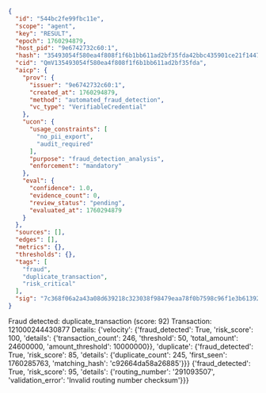 ```json
{
  "id": "544bc2fe99fbc11e",
  "scope": "agent",
  "key": "RESULT",
  "epoch": 1760294879,
  "host_pid": "9e6742732c60:1",
  "hash": "35493054f580ea4f808f1f6b1bb611ad2bf35fda42bbc435901ce21f14472afd",
  "cid": "QmV135493054f580ea4f808f1f6b1bb611ad2bf35fda",
  "aicp": {
    "prov": {
      "issuer": "9e6742732c60:1",
      "created_at": 1760294879,
      "method": "automated_fraud_detection",
      "vc_type": "VerifiableCredential"
    },
    "ucon": {
      "usage_constraints": [
        "no_pii_export",
        "audit_required"
      ],
      "purpose": "fraud_detection_analysis",
      "enforcement": "mandatory"
    },
    "eval": {
      "confidence": 1.0,
      "evidence_count": 0,
      "review_status": "pending",
      "evaluated_at": 1760294879
    }
  },
  "sources": [],
  "edges": [],
  "metrics": {},
  "thresholds": {},
  "tags": [
    "fraud",
    "duplicate_transaction",
    "risk_critical"
  ],
  "sig": "7c368f06a2a43a08d639218c323038f98479eaa78f0b7598c96f1e3b61392617"
}
```

Fraud detected: duplicate_transaction (score: 92)
Transaction: 121000244430877
Details: {'velocity': {'fraud_detected': True, 'risk_score': 100, 'details': {'transaction_count': 246, 'threshold': 50, 'total_amount': 24600000, 'amount_threshold': 10000000}}, 'duplicate': {'fraud_detected': True, 'risk_score': 85, 'details': {'duplicate_count': 245, 'first_seen': 1760285763, 'matching_hash': 'c92664da58a26885'}}} {'fraud_detected': True, 'risk_score': 95, 'details': {'routing_number': '291093507', 'validation_error': 'Invalid routing number checksum'}}}